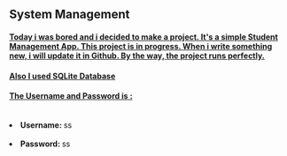 <html>
<body>

<h2>System Management</h2>

<h4><u>Today i was bored and i decided to make a project. It's a simple Student Management App. This project is in progress. When i write something new, i will update it in Github. By the way, the project runs perfectly.</u></h4>
<h4><u>Also I used SQLite Database</u></h4>
<h4><u>The Username and Password is :</u></h4><br>
<li><b>Username: </b> ss</li><br>
<li><b>Password: </b>ss</li>
</body>
</html>